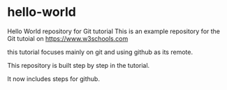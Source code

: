 # hello-world
Hello World repository for Git tutorial
This is an example repository for the Git tutoial on https://www.w3schools.com

this tutorial focuses mainly on git and using github as its remote.

This repository is built step by step in the tutorial. 

It now includes steps for github.
